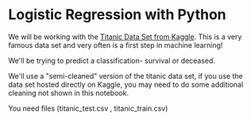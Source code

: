 # Logistic Regression with Python

We will be working with the [Titanic Data Set from Kaggle](https://www.kaggle.com/c/titanic). This is a very famous data set and very often is a first step in machine learning! 

We'll be trying to predict a classification- survival or deceased.

We'll use a "semi-cleaned" version of the titanic data set, if you use the data set hosted directly on Kaggle, you may need to do some additional cleaning not shown in this notebook.

You need files (titanic_test.csv , titanic_train.csv)
